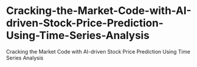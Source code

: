 # Cracking-the-Market-Code-with-AI-driven-Stock-Price-Prediction-Using-Time-Series-Analysis
Cracking the Market Code with AI-driven Stock Price Prediction Using Time Series Analysis
